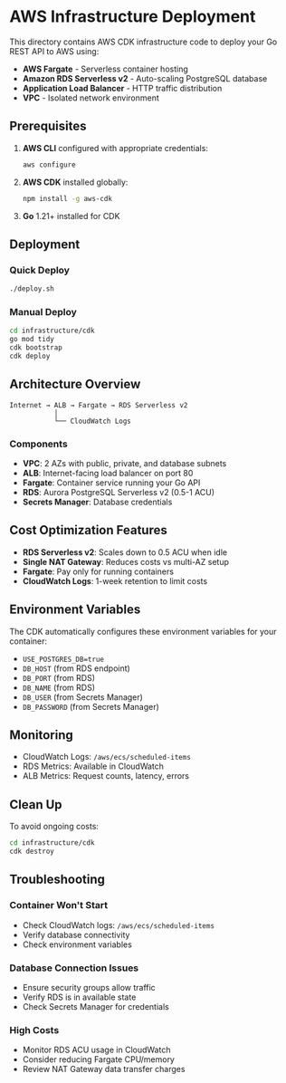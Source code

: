 # AWS Infrastructure Deployment

This directory contains AWS CDK infrastructure code to deploy your Go REST API to AWS using:

- **AWS Fargate** - Serverless container hosting
- **Amazon RDS Serverless v2** - Auto-scaling PostgreSQL database
- **Application Load Balancer** - HTTP traffic distribution
- **VPC** - Isolated network environment

## Prerequisites

1. **AWS CLI** configured with appropriate credentials:
   ```bash
   aws configure
   ```

2. **AWS CDK** installed globally:
   ```bash
   npm install -g aws-cdk
   ```

3. **Go** 1.21+ installed for CDK

## Deployment

### Quick Deploy
```bash
./deploy.sh
```

### Manual Deploy
```bash
cd infrastructure/cdk
go mod tidy
cdk bootstrap
cdk deploy
```

## Architecture Overview

```
Internet → ALB → Fargate → RDS Serverless v2
           │
           └── CloudWatch Logs
```

### Components

- **VPC**: 2 AZs with public, private, and database subnets
- **ALB**: Internet-facing load balancer on port 80
- **Fargate**: Container service running your Go API
- **RDS**: Aurora PostgreSQL Serverless v2 (0.5-1 ACU)
- **Secrets Manager**: Database credentials

## Cost Optimization Features

- **RDS Serverless v2**: Scales down to 0.5 ACU when idle
- **Single NAT Gateway**: Reduces costs vs multi-AZ setup
- **Fargate**: Pay only for running containers
- **CloudWatch Logs**: 1-week retention to limit costs

## Environment Variables

The CDK automatically configures these environment variables for your container:

- `USE_POSTGRES_DB=true`
- `DB_HOST` (from RDS endpoint)
- `DB_PORT` (from RDS)
- `DB_NAME` (from RDS)
- `DB_USER` (from Secrets Manager)
- `DB_PASSWORD` (from Secrets Manager)

## Monitoring

- CloudWatch Logs: `/aws/ecs/scheduled-items`
- RDS Metrics: Available in CloudWatch
- ALB Metrics: Request counts, latency, errors

## Clean Up

To avoid ongoing costs:
```bash
cd infrastructure/cdk
cdk destroy
```

## Troubleshooting

### Container Won't Start
- Check CloudWatch logs: `/aws/ecs/scheduled-items`
- Verify database connectivity
- Check environment variables

### Database Connection Issues
- Ensure security groups allow traffic
- Verify RDS is in available state
- Check Secrets Manager for credentials

### High Costs
- Monitor RDS ACU usage in CloudWatch
- Consider reducing Fargate CPU/memory
- Review NAT Gateway data transfer charges